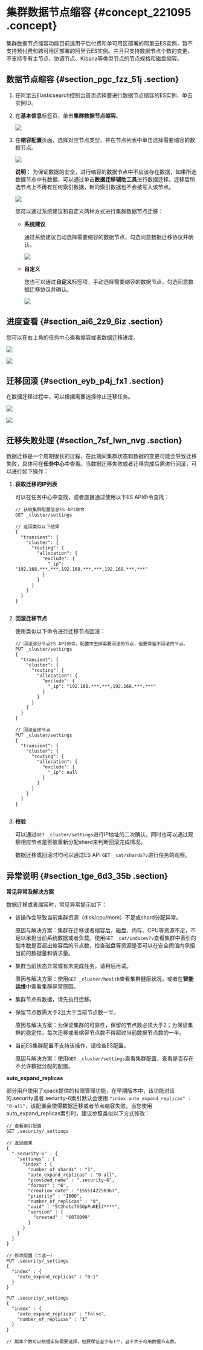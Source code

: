 # 集群数据节点缩容 {#concept_221095 .concept}

集群数据节点缩容功能目前适用于后付费和单可用区部署的阿里云ES实例，暂不支持预付费和跨可用区部署的阿里云ES实例。并且只支持数据节点个数的变更，不支持专有主节点、协调节点、Kibana等类型节点的节点规格和磁盘缩容。

## 数据节点缩容 {#section_pgc_fzz_51j .section}

1.  在阿里云Elasticsearch控制台首页选择要进行数据节点缩容的ES实例，单击实例ID。
2.  在**基本信息**标签页，单击**集群数据节点缩容**。

    ![](http://static-aliyun-doc.oss-cn-hangzhou.aliyuncs.com/assets/img/188515/155834389345736_zh-CN.png)

3.  在**缩容配置**页面，选择对应节点类型，并在节点列表中单击选择需要缩容的数据节点。

    ![](http://static-aliyun-doc.oss-cn-hangzhou.aliyuncs.com/assets/img/188515/155834389345741_zh-CN.png)

    **说明：** 为保证数据的安全，进行缩容的数据节点中不应该存在数据，如果所选数据节点中有数据，可以通过单击**数据迁移辅助工具**进行数据迁移。迁移后所选节点上不再有任何索引数据，新的索引数据也不会被写入该节点。

    ![](http://static-aliyun-doc.oss-cn-hangzhou.aliyuncs.com/assets/img/188515/155834389345748_zh-CN.png)

    您可以通过系统建议和自定义两种方式进行集群数据节点迁移：

    -   **系统建议** 

        通过系统建议自动选择需要缩容的数据节点，勾选同意数据迁移协议并确认。

        ![](http://static-aliyun-doc.oss-cn-hangzhou.aliyuncs.com/assets/img/188515/155834389345779_zh-CN.png)

    -   **自定义** 

        您也可以通过**自定义**标签项，手动选择需要缩容的数据节点，勾选同意数据迁移协议并确认。

        ![](http://static-aliyun-doc.oss-cn-hangzhou.aliyuncs.com/assets/img/188515/155834389345780_zh-CN.png)


## 进度查看 {#section_ai6_2z9_6iz .section}

您可以在右上角的任务中心查看缩容或者数据迁移进度。

![](http://static-aliyun-doc.oss-cn-hangzhou.aliyuncs.com/assets/img/188515/155834389345784_zh-CN.png)

![](http://static-aliyun-doc.oss-cn-hangzhou.aliyuncs.com/assets/img/188515/155834389345785_zh-CN.png)

## 迁移回滚 {#section_eyb_p4j_fx1 .section}

在数据迁移过程中，可以根据需要选择停止迁移任务。

![](http://static-aliyun-doc.oss-cn-hangzhou.aliyuncs.com/assets/img/188515/155834389445787_zh-CN.png)

![](http://static-aliyun-doc.oss-cn-hangzhou.aliyuncs.com/assets/img/188515/155834389445788_zh-CN.png)

## 迁移失败处理 {#section_7sf_lwn_nvg .section}

数据迁移是一个周期很长的过程，在此期间集群状态和数据的变更可能会导致迁移失败，具体可在**任务中心**中查看。当数据迁移失败或者迁移完成后需进行回滚，可以进行如下操作：

1.  **获取迁移的IP列表** 

    可以在任务中心中查找，或者直接通过使用以下ES API命令查找：

    ``` {#codeblock_gsi_zxe_lpk}
    // 获取集群配置信息ES API命令
    GET _cluster/settings
    
    // 返回类似以下结果
    {
      "transient": {
        "cluster": {
          "routing": {
            "allocation": {
              "exclude": {
                "_ip": "192.168.***.***,192.168.***.***,192.168.***.***"
              }
            }
          }
        }
      }
    }
    						
    ```

2.  **回滚迁移节点** 

    使用类似以下命令进行迁移节点回滚：

    ``` {#codeblock_to6_xni_k3f}
    // 回滚部分节点ES API命令，配置中去掉需要回滚的节点，但要保留不回滚的节点。
    PUT _cluster/settings
    {
      "transient": {
        "cluster": {
          "routing": {
            "allocation": {
              "exclude": {
                "_ip": "192.168.***.***,192.168.***.***"
              }
            }
          }
        }
      }
    }
    
    // 回滚全部节点
    PUT _cluster/settings
    {
      "transient": {
        "cluster": {
          "routing": {
            "allocation": {
              "exclude": {
                "_ip": null
              }
            }
          }
        }
      }
    }
    							
    ```

3.  **校验** 

    可以通过`GET _cluster/settings`进行IP地址的二次确认，同时也可以通过观察相应节点是否被重新分配shard来判断回滚完成情况。

    数据迁移或回滚时均可以通过ES API `GET _cat/shards?v`进行任务的观察。


## 异常说明 {#section_tge_6d3_35b .section}

 **常见异常及解决方案** 

数据迁移或者缩容时，常见异常提示如下：

-   该操作会导致当前集群资源（disk/cpu/mem）不足或shard分配异常。

    原因与解决方案：集群在迁移或者缩容后，磁盘、内存、CPU等资源不足，不足以承担当前系统数据或者负载。使用`GET _cat/indices?v`查看集群中索引的副本数是否超出缩容后的节点数，检查磁盘等资源是否可以在安全阈值内承担当前的数据量和请求量。

-   集群当前状态异常或有未完成任务，请稍后再试。

    原因与解决方案：使用`GET _cluster/health`查看集群健康状况，或者在**智能运维**中查看集群异常原因。

-   集群节点有数据，请先执行迁移。
-   保留节点数需大于2且大于当前节点数一半。

    原因与解决方案：为保证集群的可靠性，保留的节点数必须大于2；为保证集群的稳定性，每次迁移或者缩容节点数不得超过当前数据节点数的一半。

-   当前ES集群配置不支持该操作，请检查ES配置。

    原因与解决方案：使用`GET _cluster/settings`查看集群配置，查看是否存在不允许数据分配的配置。


 **auto\_expand\_replicas** 

部分用户使用了xpack提供的权限管理功能，在早期版本中，该功能对应的.security或者.security-6索引默认会使用 `"index.auto_expand_replicas" : "0-all"`，该配置会使得数据迁移或者节点缩容失败。当您使用 auto\_expand\_replicas索引时，建议参照类似以下方式修改：

``` {#codeblock_qsu_mmr_z3h}
// 查看索引配置
GET .security/_settings

// 返回结果
{
  ".security-6" : {
    "settings" : {
      "index" : {
        "number_of_shards" : "1",
        "auto_expand_replicas" : "0-all",
        "provided_name" : ".security-6",
        "format" : "6",
        "creation_date" : "1555142250367",
        "priority" : "1000",
        "number_of_replicas" : "9",
        "uuid" : "9t2hotc7S5OpPuKEIJ****",
        "version" : {
          "created" : "6070099"
        }
      }
    }
  }
}

// 修改配置（二选一）
PUT .security/_settings
{
  "index" : {
    "auto_expand_replicas" : "0-1"
  }
}

PUT .security/_settings
{
  "index" : {
    "auto_expand_replicas" : "false",
    "number_of_replicas" : "1"
  }
}

// 副本个数可以根据实际需要选择，但要保证至少有1个，且不大于可用数据节点数。
```

